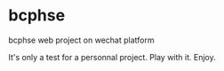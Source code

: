 bcphse
======

bcphse web project on wechat platform

It's only a test for a personnal project. Play with it. Enjoy.
